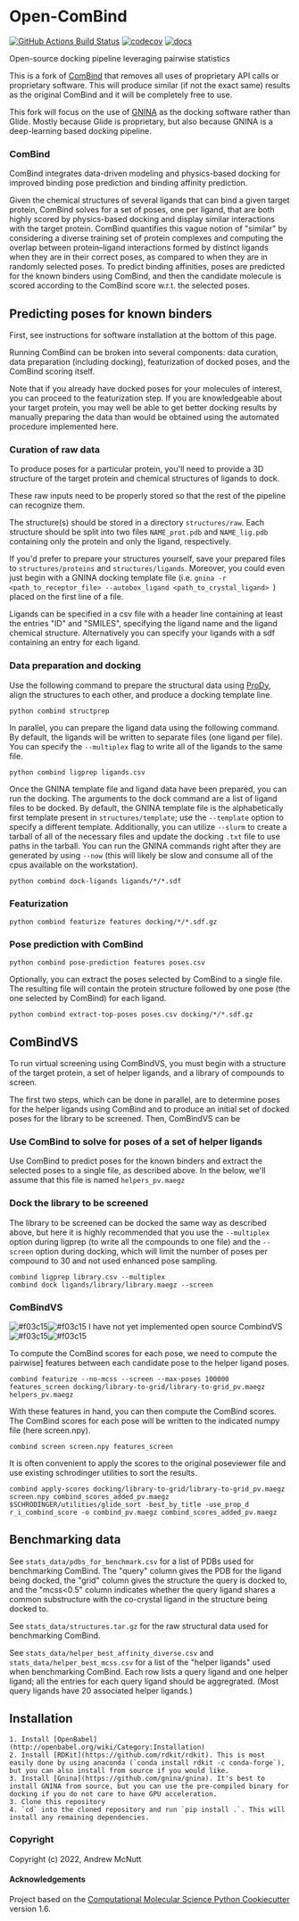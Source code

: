 # Open-ComBind
[//]: # (Badges)
[![GitHub Actions Build Status](https://github.com/drewnutt/open_combind/workflows/CI/badge.svg)](https://github.com/drewnutt/open_combind/actions?query=workflow%3ACI)
[![codecov](https://codecov.io/gh/drewnutt/open_combind/branch/main/graph/badge.svg)](https://codecov.io/gh/drewnutt/open_combind/branch/main)
[![docs](https://readthedocs.org/projects/open-combind/badge/?version=latest)](https://open-combind.readthedocs.io/en/latest/?badge=latest)

Open-source docking pipeline leveraging pairwise statistics


This is a fork of [ComBind](https://github.com/drorlab/combind) that removes all uses of proprietary API calls or proprietary software. This will produce similar (if not the exact same) results
as the original ComBind and it will be completely free to use.

This fork will focus on the use of [GNINA](https://github.com/gnina/gnina) as the
docking software rather than Glide. Mostly because Glide is proprietary, but also because
GNINA is a deep-learning based docking pipeline.

### ComBind

ComBind integrates data-driven modeling and physics-based docking for
improved binding pose prediction and binding affinity prediction.

Given the chemical structures of several ligands that can bind
a given target protein, ComBind solves for a set of poses, one per ligand, that
are both highly scored by physics-based docking and display similar interactions
with the target protein. ComBind quantifies this vague notion of "similar" by
considering a diverse training set of protein complexes and computing the
overlap between protein–ligand interactions formed by distinct ligands when
they are in their correct poses, as compared to when they are in randomly
selected poses. To predict binding affinities, poses are predicted for
the known binders using ComBind, and then the candidate molecule is scored
according to the ComBind score w.r.t. the selected poses.

## Predicting poses for known binders

First, see instructions for software installation at the bottom of this page.

Running ComBind can be broken into several components: data curation,
data preparation (including docking), featurization of docked poses,
and the ComBind scoring itself.

Note that if you already have docked poses for your molecules of interest, you
can proceed to the featurization step. If you are knowledgeable about your target
protein, you may well be able to get better docking results by manually
preparing the data than would be obtained using the automated procedure
implemented here.

### Curation of raw data

To produce poses for a particular protein, you'll need to provide a 3D structure
of the target protein and chemical structures of ligands to dock.

These raw inputs need to be properly stored so that the rest of the pipeline
can recognize them.

The structure(s) should be stored in a directory `structures/raw`.
Each structure should be split into two files `NAME_prot.pdb` and `NAME_lig.pdb`
containing only the protein and only the ligand, respectively.

If you'd prefer to prepare your structures yourself, save your
prepared files to `structures/proteins` and `structures/ligands`. Moreover,
you could even just begin with a GNINA docking template file (i.e. `gnina -r <path_to_receptor_file> --autobox_ligand <path_to_crystal_ligand> `)
placed on the first line of a file.

Ligands can be specified in a csv file with a header line containing at
least the entries "ID" and "SMILES", specifying the ligand name and the ligand
chemical structure. Alternatively you can specify your ligands with a sdf
containing an entry for each ligand.

### Data preparation and docking

Use the following command to prepare the structural data using [ProDy](https://github.com/prody/ProDy), 
align the structures to each other, and produce a docking template line.

```
python combind structprep
```

In parallel, you can prepare the ligand data using the following command.
By default, the ligands will be written to separate files (one ligand per file).
You can specify the `--multiplex` flag to write all of the ligands to the same
file.

```
python combind ligprep ligands.csv
```

Once the GNINA template file and ligand data have been prepared, you can run the
docking. The arguments to the dock command are a list of ligand files to be
docked. By default, the GNINA template file is the alphabetically first template present
in `structures/template`; use the `--template` option to specify a different template. Additionally,
you can utilize `--slurm` to create a tarball of all of the necessary files and update the docking `.txt`
file to use paths in the tarball. You can run the GNINA commands right after they are generated by using `--now` (this will likely be slow and consume all of the cpus available on the workstation).

```
python combind dock-ligands ligands/*/*.sdf
```

### Featurization

```
python combind featurize features docking/*/*.sdf.gz
```

### Pose prediction with ComBind

```
python combind pose-prediction features poses.csv
```

Optionally, you can extract the poses selected by ComBind to a single file.
The resulting file will contain the protein structure followed by one pose (the
one selected by ComBind) for each ligand.

```
python combind extract-top-poses poses.csv docking/*/*.sdf.gz
```

## ComBindVS

To run virtual screening using ComBindVS, you must begin with a structure of the
target protein, a set of helper ligands, and a library of compounds to screen.

The first two steps, which can be done in parallel, are to determine poses for
the helper ligands using ComBind and to produce an initial set of docked poses
for the library to be screened. Then, ComBindVS can be 

### Use ComBind to solve for poses of a set of helper ligands

Use ComBind to predict poses for the known binders and extract the selected
poses to a single file, as described above. In the below, we'll assume that this
file is named `helpers_pv.maegz`

### Dock the library to be screened

The library to be screened can be docked the same way as described above,
but here it is highly recommended that you use the `--multiplex` option during
ligprep (to write all the compounds to one file) and the `--screen` option
during docking, which will limit the number of poses per compound to 30 and
not used enhanced pose sampling.

```
combind ligprep library.csv --multiplex
combind dock ligands/library/library.maegz --screen
```

### ComBindVS
![#f03c15](https://via.placeholder.com/15/f03c15/000000?text=+)![#f03c15](https://via.placeholder.com/15/f03c15/000000?text=+) I have not yet implemented open source CombindVS ![#f03c15](https://via.placeholder.com/15/f03c15/000000?text=+)![#f03c15](https://via.placeholder.com/15/f03c15/000000?text=+)

To compute the ComBind scores for each pose, we need to compute the pairwise]
features between each candidate pose to the helper ligand poses.

```
combind featurize --no-mcss --screen --max-poses 100000 features_screen docking/library-to-grid/library-to-grid_pv.maegz helpers_pv.maegz
```

With these features in hand, you can then compute the ComBind scores. The ComBind
scores for each pose will be written to the indicated numpy file (here screen.npy).

```
combind screen screen.npy features_screen
```

It is often convenient to apply the scores to the original poseviewer file and
use existing schrodinger utilities to sort the results.

```
combind apply-scores docking/library-to-grid/library-to-grid_pv.maegz screen.npy combind_scores_added_pv.maegz
$SCHRODINGER/utilities/glide_sort -best_by_title -use_prop_d r_i_combind_score -o combind_pv.maegz combind_scores_added_pv.maegz
```

## Benchmarking data

See `stats_data/pdbs_for_benchmark.csv` for a list of PDBs used for benchmarking
ComBind. The "query" column gives the PDB for the ligand being docked, the
"grid" column gives the structure the query is docked to, and the "mcss<0.5"
column indicates whether the query ligand shares a common substructure with 
the co-crystal ligand in the structure being docked to.

See `stats_data/structures.tar.gz` for the raw structural data used for
benchmarking ComBind.

See `stats_data/helper_best_affinity_diverse.csv` and `stats_data/helper_best_mcss.csv`
for a list of the "helper ligands" used when benchmarking ComBind. Each row
lists a query ligand and one helper ligand; all the entries for each query ligand
should be aggregrated. (Most query ligands have 20 associated helper ligands.)

## Installation

    1. Install [OpenBabel](http://openbabel.org/wiki/Category:Installation)
    2. Install [RDKit](https://github.com/rdkit/rdkit). This is most easily done by using anaconda (`conda install rdkit -c conda-forge`), but you can also install from source if you would like.
    3. Install [Gnina](https://github.com/gnina/gnina). It's best to install GNINA from source, but you can use the pre-compiled binary for docking if you do not care to have GPU acceleration.
    3. Clone this repository
    4. `cd` into the cloned repository and run `pip install .`. This will install any remaining dependencies.

### Copyright

Copyright (c) 2022, Andrew McNutt


#### Acknowledgements
 
Project based on the 
[Computational Molecular Science Python Cookiecutter](https://github.com/molssi/cookiecutter-cms) version 1.6.
